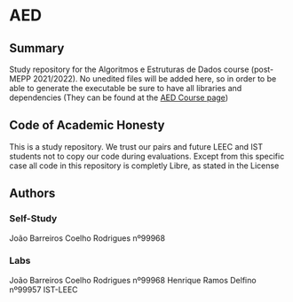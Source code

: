 # AED
## Summary
  Study repository for the Algoritmos e Estruturas de Dados course (post-MEPP 2021/2022). No unedited files will be added here, so in order to be able to generate the executable be sure to have all libraries and dependencies (They can be found at the [AED Course page](https://fenix.tecnico.ulisboa.pt/disciplinas/AED/2021-2022/1-semestre))
## Code of Academic Honesty
  This is a study repository. We trust our pairs and future LEEC and IST students not to copy our code during evaluations.
  Except from this specific case all code in this repository is completly Libre, as stated in the License
## Authors
### Self-Study
   João Barreiros Coelho Rodrigues nº99968
### Labs
  João Barreiros Coelho Rodrigues nº99968
  Henrique Ramos Delfino nº99957
  IST-LEEC
